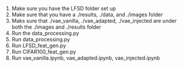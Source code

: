 1. Make sure you have the LFSD folder set up
2. Make sure that you have a ./results, ./data, and ./images folder
3. Maks sure that ./vae_vanilla, ./vae_adapted, ./vae_injected are under both the ./images and ./results folder
4. Run the data_processing.py
5. Run data_processing.py
6. Run LFSD_feat_gen.py
7. Run CIFAR100_feat_gen.py
8. Run vae_vanilla.ipynb, vae_adapted.ipynb, vae_injected.ipynb